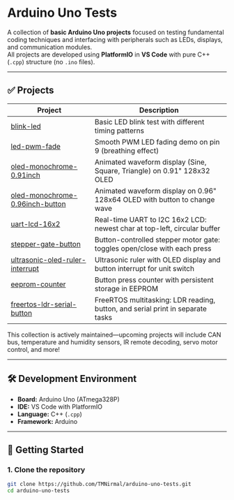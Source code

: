 # Arduino Uno Tests

A collection of **basic Arduino Uno projects** focused on testing fundamental coding techniques and interfacing with peripherals such as LEDs, displays, and communication modules.  
All projects are developed using **PlatformIO** in **VS Code** with pure C++ (`.cpp`) structure (no `.ino` files).

---

## ✅ Projects

| Project                                                             | Description                                                                    |
| ------------------------------------------------------------------- | ------------------------------------------------------------------------------ |
| [blink-led](blink-led/)                                             | Basic LED blink test with different timing patterns                            |
| [led-pwm-fade](led-pwm-fade/)                                       | Smooth PWM LED fading demo on pin 9 (breathing effect)                         |
| [oled-monochrome-0.91inch](oled-monochrome-0.91inch/)               | Animated waveform display (Sine, Square, Triangle) on 0.91" 128x32 OLED        |
| [oled-monochrome-0.96inch-button](oled-monochrome-0.96inch-button/) | Animated waveform display on 0.96" 128x64 OLED with button to change wave      |
| [uart-lcd-16x2](uart-lcd-16x2/)                                     | Real-time UART to I2C 16x2 LCD: newest char at top-left, circular buffer       |
| [stepper-gate-button](stepper-gate-button/)                         | Button-controlled stepper motor gate: toggles open/close with each press       |
| [ultrasonic-oled-ruler-interrupt](ultrasonic-oled-ruler-interrupt/) | Ultrasonic ruler with OLED display and button interrupt for unit switch        |
| [eeprom-counter](eeprom-counter/)                                   | Button press counter with persistent storage in EEPROM                         |
| [freertos-ldr-serial-button](freertos-ldr-serial-button/)           | FreeRTOS multitasking: LDR reading, button, and serial print in separate tasks |

This collection is actively maintained—upcoming projects will include CAN bus, temperature and humidity sensors, IR remote decoding, servo motor control, and more!

---

## 🛠️ Development Environment

- **Board:** Arduino Uno (ATmega328P)
- **IDE:** VS Code with PlatformIO
- **Language:** C++ (`.cpp`)
- **Framework:** Arduino

---

## 🚀 Getting Started

### 1. Clone the repository

```bash
git clone https://github.com/TMNirmal/arduino-uno-tests.git
cd arduino-uno-tests
```
